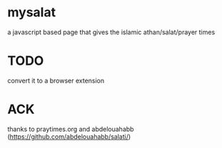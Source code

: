 # mysalat
a javascript based page that gives the islamic athan/salat/prayer times

# TODO
convert it to a browser extension

# ACK
thanks to praytimes.org and abdelouahabb (https://github.com/abdelouahabb/salati/)
